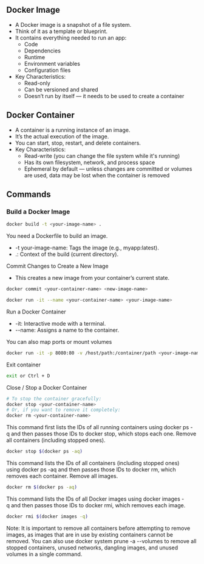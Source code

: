 ## Docker Image
* A Docker image is a snapshot of a file system.
* Think of it as a template or blueprint.
* It contains everything needed to run an app:
    * Code
    * Dependencies
    * Runtime
    * Environment variables
    * Configuration files
* Key Characteristics:
    * Read-only
    * Can be versioned and shared
    * Doesn’t run by itself — it needs to be used to create a container

##  Docker Container
* A container is a running instance of an image.
* It’s the actual execution of the image.
* You can start, stop, restart, and delete containers.
* Key Characteristics:
    * Read-write (you can change the file system while it's running)
    * Has its own filesystem, network, and process space
    * Ephemeral by default — unless changes are committed or volumes are used, data may be lost when the container is removed

## Commands

### Build a Docker Image

```bash
docker build -t <your-image-name> .
```
You need a Dockerfile to build an image.
* -t your-image-name: Tags the image (e.g., myapp:latest).
* .: Context of the build (current directory).

Commit Changes to Create a New Image
* This creates a new image from your container’s current state.
```bash
docker commit <your-container-name> <new-image-name>
```

```bash
docker run -it --name <your-container-name> <your-image-name>
```
Run a Docker Container
* -it: Interactive mode with a terminal.
* --name: Assigns a name to the container.

You can also map ports or mount volumes
```bash
docker run -it -p 8080:80 -v /host/path:/container/path <your-image-name>
```

Exit container
```bash
exit or Ctrl + D
```

Close / Stop a Docker Container
```bash
# To stop the container gracefully:
docker stop <your-container-name>
# Or, if you want to remove it completely:
docker rm <your-container-name>
```

This command first lists the IDs of all running containers using docker ps -q and then passes those IDs to docker stop, which stops each one. Remove all containers (including stopped ones). 
```bash
docker stop $(docker ps -aq)
```

This command lists the IDs of all containers (including stopped ones) using docker ps -aq and then passes those IDs to docker rm, which removes each container. Remove all images. 
```bash
docker rm $(docker ps -aq)
```

This command lists the IDs of all Docker images using docker images -q and then passes those IDs to docker rmi, which removes each image.
```bash
docker rmi $(docker images -q)
```

Note: It is important to remove all containers before attempting to remove images, as images that are in use by existing containers cannot be removed. You can also use docker system prune -a --volumes to remove all stopped containers, unused networks, dangling images, and unused volumes in a single command.
